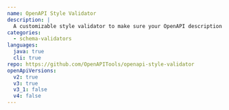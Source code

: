 ```yaml
---
name: OpenAPI Style Validator
description: |
  A customizable style validator to make sure your OpenAPI description follows your organization's standards.
categories:
  - schema-validators
languages:
  java: true
  cli: true
repo: https://github.com/OpenAPITools/openapi-style-validator
openApiVersions:
  v2: true
  v3: true
  v3_1: false
  v4: false
---
```

